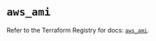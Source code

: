 # `aws_ami`

Refer to the Terraform Registry for docs: [`aws_ami`](https://registry.terraform.io/providers/hashicorp/aws/5.32.0/docs/resources/ami).
